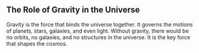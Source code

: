 ## The Role of Gravity in the Universe

Gravity is the force that binds the universe together. It governs the motions of planets, stars, galaxies, and even light. Without gravity, there would be no orbits, no galaxies, and no structures in the universe. It is the key force that shapes the cosmos.
